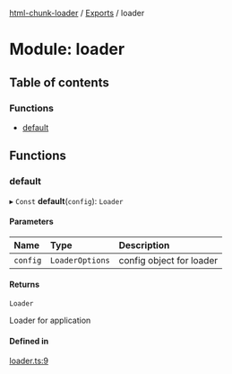[html-chunk-loader](../README.md) / [Exports](../modules.md) / loader

# Module: loader

## Table of contents

### Functions

- [default](loader.md#default)

## Functions

### default

▸ `Const` **default**(`config`): `Loader`

#### Parameters

| Name | Type | Description |
| :------ | :------ | :------ |
| `config` | `LoaderOptions` | config object for loader |

#### Returns

`Loader`

Loader for application

#### Defined in

[loader.ts:9](https://github.com/abschill/html-chunk-loader/blob/ef949bc/lib/loader.ts#L9)
